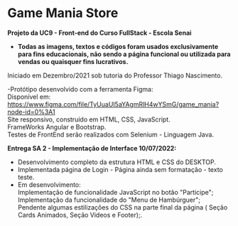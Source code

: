 # Game Mania Store #
**Projeto da UC9 - Front-end do Curso FullStack - Escola Senai** <br>

- **Todas as imagens, textos e códigos foram usados exclusivamente para fins educacionais, não sendo a página funcional ou utilizada para vendas ou quaisquer fins lucrativos.**

Iniciado em Dezembro/2021 sob tutoria do Professor Thiago Nascimento.<br>

-Protótipo desenvolvido com a ferramenta Figma: <br> 
Disponível em: https://www.figma.com/file/TyUuaUI5aYAgmRlH4wYSmG/game_mania?node-id=0%3A1 <br>
Site responsivo, construído em HTML, CSS, JavaScript. <br>
FrameWorks Angular e Bootstrap.<br>
Testes de FrontEnd serão realizados com Selenium - Linguagem Java. 

**Entrega SA 2 - Implementação de Interface 10/07/2022:** 
- Desenvolvimento completo da estrutura HTML e CSS do DESKTOP.<br>
- Implementada página de Login - Página ainda sem formatação - texto teste.<br>
- Em desenvolvimento:<br>
Implementação de funcionalidade JavaScript no botão "Participe";<br>
Implementação da funcionalidade do "Menu de Hambúrguer";<br>
Pendente algumas estilizações do CSS na parte final da página ( Seção Cards Animados, Seção Videos e Footer);.<br>
 



